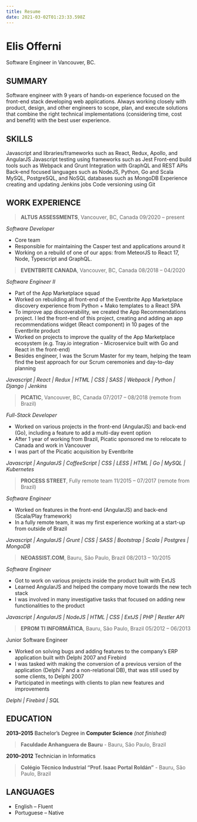 ```yaml
---
title: Resume
date: 2021-03-02T01:23:33.598Z
---
```

# Elis Offerni

Software Engineer in Vancouver, BC.

## SUMMARY
Software engineer with 9 years of hands-on experience focused on the front-end stack developing web applications. Always working closely with product, design, and other engineers to scope, plan, and execute solutions that combine the right technical implementations (considering time, cost and benefit) with the best user experience.


## SKILLS
Javascript and libraries/frameworks such as React, Redux, Apollo, and AngularJS
Javascript testing using frameworks such as Jest
Front-end build tools such as Webpack and Grunt
Integration with GraphQL and REST APIs
Back-end focused languages such as NodeJS, Python, Go and Scala
MySQL, PostgreSQL, and NoSQL databases such as MongoDB
Experience creating and updating Jenkins jobs
Code versioning using Git

## WORK EXPERIENCE

> **ALTUS ASSESSMENTS**, Vancouver, BC, Canada 09/2020 – present

*Software Developer*

- Core team
- Responsible for maintaining the Casper test and applications around it
- Working on a rebuild of one of our apps: from MeteorJS to React 17, Node, Typescript and GraphQL.


> **EVENTBRITE CANADA**, Vancouver, BC, Canada 08/2018 – 04/2020

*Software Engineer II*

- Part of the App Marketplace squad
- Worked on rebuilding all front-end of the Eventbrite App Marketplace discovery experience from Python + Mako templates to a React SPA
- To improve app discoverability, we created the App Recommendations project. I led the front-end of this project, creating and adding an app recommendations widget (React component) in 10 pages of the Eventbrite product
- Worked on projects to improve the quality of the App Marketplace ecosystem (e.g. Tray.io integration - Microservice built with Go and React in the front-end)
- Besides engineer, I was the Scrum Master for my team, helping the team find the best approach for our Scrum ceremonies and day-to-day planning

_Javascript | React | Redux | HTML | CSS | SASS | Webpack | Python | Django | Jenkins_


> **PICATIC**, Vancouver, BC, Canada 07/2017 – 08/2018 (remote from Brazil)

*Full-Stack Developer*

- Worked on various projects in the front-end (AngularJS) and back-end (Go), including a feature to add a multi-day event option
- After 1 year of working from Brazil, Picatic sponsored me to relocate to Canada and work in Vancouver
- I was part of the Picatic acquisition by Eventbrite

_Javascript | AngularJS | CoffeeScript | CSS | LESS | HTML | Go | MySQL | Kubernetes_


> **PROCESS STREET**, Fully remote team 11/2015 – 07/2017 (remote from Brazil)

*Software Engineer*

- Worked on features in the front-end (AngularJS) and back-end (Scala/Play framework)
- In a fully remote team, it was my first experience working at a start-up from outside of Brazil

_Javascript | AngularJS | Grunt | CSS | SASS | Bootstrap | Scala | Postgres | MongoDB_


> **NEOASSIST.COM**, Bauru, São Paulo, Brazil 08/2013 – 10/2015

*Software Engineer*

- Got to work on various projects inside the product built with ExtJS
- Learned AngularJS and helped the company move towards the new tech stack
- I was involved in many investigative tasks that focused on adding new functionalities to the product

_Javascript | AngularJS | NodeJS | HTML | CSS | ExtJS | PHP | Restler API_


> **EPROM TI INFORMÁTICA**, Bauru, São Paulo, Brazil 05/2012 – 06/2013

Junior Software Engineer

- Worked on solving bugs and adding features to the company’s ERP application built with Delphi 2007 and Firebird
- I was tasked with making the conversion of a previous version of the application (Delphi 7 and a non-relational DB), that was still used by some clients, to Delphi 2007
- Participated in meetings with clients to plan new features and improvements

_Delphi | Firebird | SQL_


## EDUCATION

**2013–2015** Bachelor’s Degree in **Computer Science** _(not finished)_ 
> **Faculdade Anhanguera de Bauru** - Bauru, São Paulo, Brazil


**2010–2012** Technician in Informatics

> **Colégio Técnico Industrial “Prof. Isaac Portal Roldán”** - Bauru, São Paulo, Brazil


## LANGUAGES
- English – Fluent
- Portuguese – Native